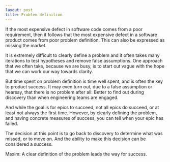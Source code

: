 ```yaml
---
layout: post
title: Problem definition  
---
```


If the most expensive defect in software code comes from a poor requirement, then it follows that the most expensive defect in a software product comes from poor problem definition.  This can also be expressed as missing the market.

It is extremely difficult to clearly define a problem and it often takes many iterations to test hypotheses and remove false assumptions.  One approach that we often take, because we are busy, is to start out vague with the hope that we can work our way towards clarity.

But time spent on problem definition is time well spent, and is often the key to product success.  It may even turn out, due to a false assumption or hearsay, that there is no problem after all: Better to find out during discovery than when engineering teams are engaged.

And while the goal is for epics to succeed, not all epics do succeed, or at least not always the first time.  However, by clearly defining the problem, and having concrete measures of success, you can tell when your epic has failed.

The decision at this point is to go back to discovery to determine what was missed, or to move on.  And the ability to make this decision can be considered a success.

Maxim:  A clear definition of the problem leads the way for success.  
